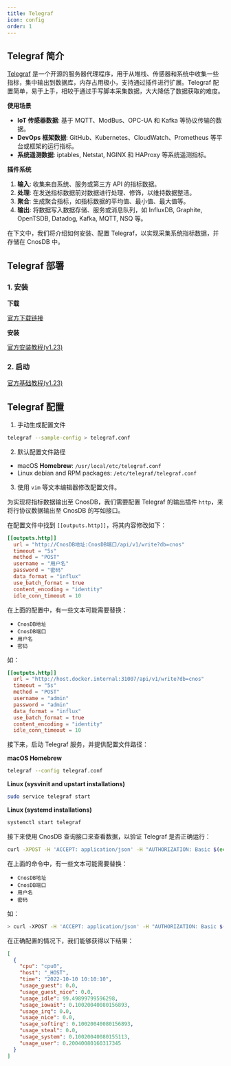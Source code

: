 ```yaml
---
title: Telegraf
icon: config
order: 1
---
```


## Telegraf 简介

[Telegraf](https://github.com/influxdata/telegraf) 是一个开源的服务器代理程序，用于从堆栈、传感器和系统中收集一些指标，集中输出到数据库，内存占用极小，支持通过插件进行扩展。Telegraf 配置简单，易于上手，相较于通过手写脚本采集数据，大大降低了数据获取的难度。

**使用场景**

- **IoT 传感器数据**: 基于 MQTT、ModBus、OPC-UA 和 Kafka 等协议传输的数据。
- **DevOps 框架数据**: GitHub、Kubernetes、CloudWatch、Prometheus 等平台或框架的运行指标。
- **系统遥测数据**: iptables, Netstat, NGINX 和 HAProxy 等系统遥测指标。

**插件系统**

1. **输入**: 收集来自系统、服务或第三方 API 的指标数据。
2. **处理**: 在发送指标数据前对数据进行处理、修饰，以维持数据整洁。
3. **聚合**: 生成聚合指标，如指标数据的平均值、最小值、最大值等。
4. **输出**: 将数据写入数据存储、服务或消息队列，如 InfluxDB, Graphite, OpenTSDB, Datadog, Kafka, MQTT, NSQ 等。

在下文中，我们将介绍如何安装、配置 Telegraf，以实现采集系统指标数据，并存储在 CnosDB 中。

## Telegraf 部署

### 1. 安装

**下载**

[官方下载链接](https://portal.influxdata.com/downloads)

**安装**

[官方安装教程(v1.23)](https://docs.influxdata.com/telegraf/v1.23/install/)

### 2. 启动

[官方基础教程(v1.23)](https://docs.influxdata.com/telegraf/v1.23/get_started/)

## Telegraf 配置

1. 手动生成配置文件

```sh
telegraf --sample-config > telegraf.conf
```

2. 默认配置文件路径

- macOS **Homebrew**: `/usr/local/etc/telegraf.conf`
- Linux debian and RPM packages: `/etc/telegraf/telegraf.conf`

3. 使用 `vim` 等文本编辑器修改配置文件。

为实现将指标数据输出至 CnosDB，我们需要配置 Telegraf 的输出插件 `http`，来将行协议数据输出至 CnosDB 的写如接口。

在配置文件中找到 `[[outputs.http]]`，将其内容修改如下：

```toml
[[outputs.http]]
  url = "http://CnosDB地址:CnosDB端口/api/v1/write?db=cnos"
  timeout = "5s"
  method = "POST"
  username = "用户名"
  password = "密码"
  data_format = "influx"
  use_batch_format = true
  content_encoding = "identity"
  idle_conn_timeout = 10
```

在上面的配置中，有一些文本可能需要替换：

- `CnosDB地址`
- `CnosDB端口`
- `用户名`
- `密码`

如：

```toml
[[outputs.http]]
  url = "http://host.docker.internal:31007/api/v1/write?db=cnos"
  timeout = "5s"
  method = "POST"
  username = "admin"
  password = "admin"
  data_format = "influx"
  use_batch_format = true
  content_encoding = "identity"
  idle_conn_timeout = 10
```

接下来，启动 Telegraf 服务，并提供配置文件路径：

**macOS Homebrew**

```sh
telegraf --config telegraf.conf
```

**Linux (sysvinit and upstart installations)**

```sh
sudo service telegraf start
```

**Linux (systemd installations)**

```sh
systemctl start telegraf
```

接下来使用 CnosDB 查询接口来查看数据，以验证 Telegraf 是否正确运行：

```sh
curl -XPOST -H 'ACCEPT: application/json' -H "AUTHORIZATION: Basic $(echo '用户名:密码'|base64)" 'http://CnosDB地址:CnosDB端口/api/v1/sql?db=cnos' -d 'SELECT * from cpu limit 1'
```

在上面的命令中，有一些文本可能需要替换：

- `CnosDB地址`
- `CnosDB端口`
- `用户名`
- `密码`

如：

```sh
> curl -XPOST -H 'ACCEPT: application/json' -H "AUTHORIZATION: Basic $(echo 'admin:admin'|base64)" 'http://127.0.0.1:31007/api/v1/sql?db=cnos' -d 'SELECT * from cpu limit 1'
```

在正确配置的情况下，我们能够获得以下结果：

```json
[
  {
    "cpu": "cpu0",
    "host": "_HOST",
    "time": "2022-10-10 10:10:10",
    "usage_guest": 0.0,
    "usage_guest_nice": 0.0,
    "usage_idle": 99.49899799596298,
    "usage_iowait": 0.10020040080156893,
    "usage_irq": 0.0,
    "usage_nice": 0.0,
    "usage_softirq": 0.10020040080156893,
    "usage_steal": 0.0,
    "usage_system": 0.10020040080155113,
    "usage_user": 0.20040080160317345
  }
]
```
